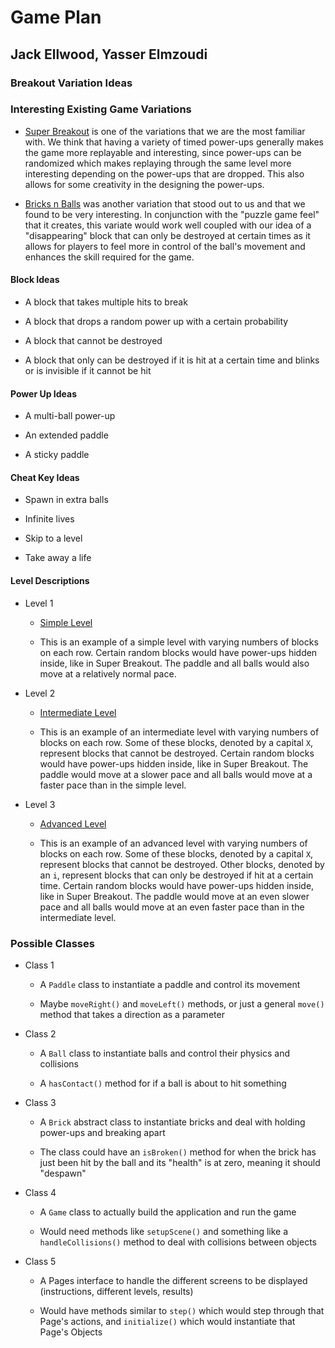 # Game Plan
## Jack Ellwood, Yasser Elmzoudi

### Breakout Variation Ideas

### Interesting Existing Game Variations

 * [Super Breakout](https://www.youtube.com/watch?v=bHQKoESsS80) is one of the variations that we are the most familiar with. We think that having a variety of timed power-ups generally makes the game more replayable and interesting, since power-ups can be randomized which makes replaying through the same level more interesting depending on the power-ups that are dropped. This also allows for some creativity in the designing the power-ups.

 * [Bricks n Balls](https://www.youtube.com/watch?v=n7alxnfUhCE) was another variation that stood out to us and that we found to be very interesting. In conjunction with the "puzzle game feel" that it creates, this variate would work well coupled with our idea of a "disappearing" block that can only be destroyed at certain times as it allows for players to feel more in control of the ball's movement and enhances the skill required for the game. 


#### Block Ideas

 * A block that takes multiple hits to break

 * A block that drops a random power up with a certain probability

 * A block that cannot be destroyed
 
 * A block that only can be destroyed if it is hit at a certain time and blinks or is invisible if it cannot be hit


#### Power Up Ideas

 * A multi-ball power-up

 * An extended paddle

 * A sticky paddle


#### Cheat Key Ideas

 * Spawn in extra balls

 * Infinite lives

 * Skip to a level

 * Take away a life


#### Level Descriptions

 * Level 1
     * [Simple Level](https://coursework.cs.duke.edu/compsci307_2020fall/game_team24/-/blob/master/data/testlevel.txt)

     * This is an example of a simple level with varying numbers of blocks on each row.
   Certain random blocks would have power-ups hidden inside, like in Super Breakout. The paddle and all balls would also move at a relatively normal pace.

 * Level 2
     * [Intermediate Level](https://coursework.cs.duke.edu/compsci307_2020fall/game_team24/-/blob/master/data/testlevel2.txt)

     * This is an example of an intermediate level with varying numbers of blocks on each row. Some of these blocks, denoted by a capital `X`, represent blocks that cannot be destroyed. 
   Certain random blocks would have power-ups hidden inside, like in Super Breakout. The paddle would move at a slower pace and all balls would move at a faster pace than in the simple level.

 * Level 3
     * [Advanced Level](https://coursework.cs.duke.edu/compsci307_2020fall/game_team24/-/blob/master/data/testlevel3.txt)
 
     * This is an example of an advanced level with varying numbers of blocks on each row. Some of these blocks, denoted by a capital `X`, represent blocks that cannot be destroyed. Other blocks, denoted by an `i`, represent blocks that can only be destroyed if hit at a certain time.
    Certain random blocks would have power-ups hidden inside, like in Super Breakout. The paddle would move at an even slower pace and all balls would move at an even faster pace than in the intermediate level.


### Possible Classes

 * Class 1
   * A `Paddle` class to instantiate a paddle and control its movement

   * Maybe `moveRight()` and `moveLeft()` methods, or just a general `move()` method that takes a direction as a parameter

 * Class 2
   * A `Ball` class to instantiate balls and control their physics and collisions

   * A `hasContact()` method for if a ball is about to hit something

 * Class 3
   * A `Brick` abstract class to instantiate bricks and deal with holding power-ups and breaking apart

   * The class could have an `isBroken()` method for when the brick has just been hit by the ball and its "health" is at zero, meaning it should "despawn"

 * Class 4
   * A `Game` class to actually build the application and run the game

   * Would need methods like `setupScene()` and something like a `handleCollisions()` method to deal with
   collisions between objects

 * Class 5
   * A Pages interface to handle the different screens to be displayed (instructions, different levels, results)

   * Would have methods similar to `step()` which would step through that Page's actions, and `initialize()` which would instantiate that Page's Objects
